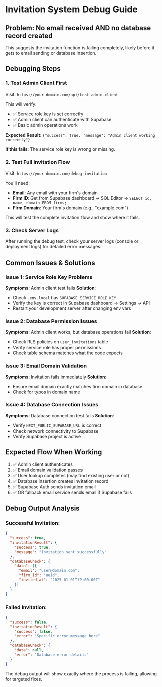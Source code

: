 # Invitation System Debug Guide

## Problem: No email received AND no database record created

This suggests the invitation function is failing completely, likely before it gets to email sending or database insertion.

## Debugging Steps

### 1. Test Admin Client First
Visit: `https://your-domain.com/api/test-admin-client`

This will verify:
- ✅ Service role key is set correctly
- ✅ Admin client can authenticate with Supabase
- ✅ Basic admin operations work

**Expected Result**: `{"success": true, "message": "Admin client working correctly"}`

**If this fails**: The service role key is wrong or missing.

### 2. Test Full Invitation Flow
Visit: `https://your-domain.com/debug-invitation`

You'll need:
- **Email**: Any email with your firm's domain
- **Firm ID**: Get from Supabase dashboard → SQL Editor → `SELECT id, name, domain FROM firms;`
- **Firm Domain**: Your firm's domain (e.g., "example.com")

This will test the complete invitation flow and show where it fails.

### 3. Check Server Logs
After running the debug test, check your server logs (console or deployment logs) for detailed error messages.

## Common Issues & Solutions

### Issue 1: Service Role Key Problems
**Symptoms**: Admin client test fails
**Solution**: 
- Check `.env.local` has `SUPABASE_SERVICE_ROLE_KEY`
- Verify the key is correct in Supabase dashboard → Settings → API
- Restart your development server after changing env vars

### Issue 2: Database Permission Issues
**Symptoms**: Admin client works, but database operations fail
**Solution**:
- Check RLS policies on `user_invitations` table
- Verify service role has proper permissions
- Check table schema matches what the code expects

### Issue 3: Email Domain Validation
**Symptoms**: Invitation fails immediately
**Solution**:
- Ensure email domain exactly matches firm domain in database
- Check for typos in domain name

### Issue 4: Database Connection Issues
**Symptoms**: Database connection test fails
**Solution**:
- Verify `NEXT_PUBLIC_SUPABASE_URL` is correct
- Check network connectivity to Supabase
- Verify Supabase project is active

## Expected Flow When Working

1. ✅ Admin client authenticates
2. ✅ Email domain validation passes
3. ✅ User lookup completes (may find existing user or not)
4. ✅ Database insertion creates invitation record
5. ✅ Supabase Auth sends invitation email
6. ✅ OR fallback email service sends email if Supabase fails

## Debug Output Analysis

### Successful Invitation:
```json
{
  "success": true,
  "invitationResult": {
    "success": true,
    "message": "Invitation sent successfully"
  },
  "databaseCheck": {
    "data": [{
      "email": "user@domain.com",
      "firm_id": "uuid",
      "invited_at": "2025-01-01T12:00:00Z"
    }]
  }
}
```

### Failed Invitation:
```json
{
  "success": false,
  "invitationResult": {
    "success": false,
    "error": "Specific error message here"
  },
  "databaseCheck": {
    "data": null,
    "error": "Database error details"
  }
}
```

The debug output will show exactly where the process is failing, allowing for targeted fixes.